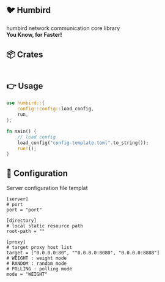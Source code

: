 ## 🐦 Humbird
humbird network communication core library  
**You Know, for Faster!**
## 📦 Crates
```

```
## 👉 Usage
```rust
use humbird::{
    config::config::load_config,
    run,
};

fn main() {
    // load config
    load_config("config-template.toml".to_string());
    run!();
}
```
## 📃 Configuration
Server configuration file templat
```
[server]
# port
port = "port"

[directory]
# local static resource path
root-path = ""

[proxy]
# target proxy host list
target = ["0.0.0.0:80", ""0.0.0.0:8080", "0.0.0.0:8888"]
# WEIGHT : weight mode
# RANDOM : random mode
# POLLING : polling mode
mode = "WEIGHT"
```
